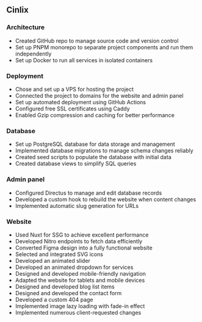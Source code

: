 ## Cinlix
### Architecture
- Created GitHub repo to manage source code and version control
- Set up PNPM monorepo to separate project components and run them independently
- Set up Docker to run all services in isolated containers

### Deployment
- Chose and set up a VPS for hosting the project
- Connected the project to domains for the website and admin panel
- Set up automated deployment using GitHub Actions
- Configured free SSL certificates using Caddy
- Enabled Gzip compression and caching for better performance

### Database
- Set up PostgreSQL database for data storage and management
- Implemented database migrations to manage schema changes reliably
- Created seed scripts to populate the database with initial data
- Created database views to simplify SQL queries

### Admin panel
- Configured Directus to manage and edit database records
- Developed a custom hook to rebuild the website when content changes
- Implemented automatic slug generation for URLs

### Website
- Used Nuxt for SSG to achieve excellent performance
- Developed Nitro endpoints to fetch data efficiently
- Converted Figma design into a fully functional website
- Selected and integrated SVG icons
- Developed an animated slider
- Developed an animated dropdown for services
- Designed and developed mobile-friendly navigation
- Adapted the website for tablets and mobile devices
- Designed and developed blog list items
- Designed and developed the contact form
- Developed a custom 404 page 
- Implemented image lazy loading with fade-in effect
- Implemented numerous client-requested changes